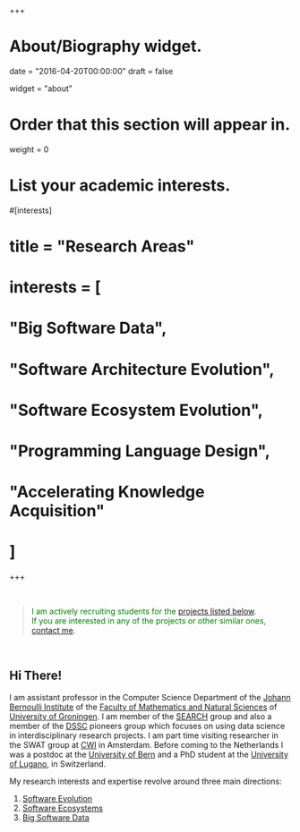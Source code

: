 +++
# About/Biography widget.

date = "2016-04-20T00:00:00"
draft = false

widget = "about"

# Order that this section will appear in.
weight = 0

# List your academic interests.
#[interests]
#  title = "Research Areas"
#  interests = [
#    "Big Software Data",
#    "Software Architecture Evolution",
#    "Software Ecosystem Evolution",
#    "Programming Language Design",
#    "Accelerating Knowledge Acquisition"
#  ]

+++


<br/>



> <span style="color:green">I am actively recruiting students for the [projects listed below](#projects). <br/>If you are interested in any of the projects or other similar ones,  [contact me](#contact).</span>

<br/>


<!-- I got my PhD from the University of Lugano, with Michele Lanza as advisor and my engineer degree from the Polytechnic University of Timişoara, with a thesis supervised by Radu Marinescu and Tudor Girba. I was as a visiting researcher at IBM TJ Watson Research Center in NY with Wim De Pauw. After my PhD I spent several years as a post-doctoral researcher in the Software Composition group led by Prof. Oscar Nierstrasz. In the summer of 2010 I was a visiting scientist in the lab of Crista Lopez at UC Irvine.
 -->

## Hi There!

I am assistant professor in the Computer Science Department of the [Johann Bernoulli Institute](http://www.rug.nl/research/jbi/) of the [Faculty of Mathematics and Natural Sciences](http://www.rug.nl/research/fmns/?lang=en) of [University of Groningen](http://www.rug.nl/). I am member of the [SEARCH](http://www.cs.rug.nl/search/) group and also a member of the [DSSC](http://www.rug.nl/research/fmns/themes/dssc/) pioneers group which focuses on using data science in interdisciplinary research projects. I am part time visiting researcher in the SWAT group at [CWI](https://www.cwi.nl/research-groups/software-analysis-and-transformation) in Amsterdam. Before coming to the Netherlands I was a postdoc at the [University of Bern](http://scg.unibe.ch/) and a PhD student at the [University of Lugano](http://www.inf.usi.ch/), in Switzerland.

My research interests and expertise revolve around three main directions:

1. [Software Evolution](posts/evolution)
2. [Software Ecosystems](posts/ecosystems)
3. [Big Software Data](post/big_software_data/)
<!-- 4. [Accelerating Knowledge Acquisition](posts/aka)  -->


<!-- Office: 560, Bernoulliborg

Office Hours: Monday, 15 -- 17
 -->

